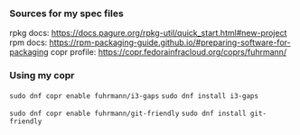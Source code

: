 ### Sources for my spec files

rpkg docs: https://docs.pagure.org/rpkg-util/quick_start.html#new-project
rpm docs: https://rpm-packaging-guide.github.io/#preparing-software-for-packaging
copr profile: https://copr.fedorainfracloud.org/coprs/fuhrmann/


### Using my copr

`sudo dnf copr enable fuhrmann/i3-gaps`
`sudo dnf install i3-gaps`

`sudo dnf copr enable fuhrmann/git-friendly`
`sudo dnf install git-friendly`
